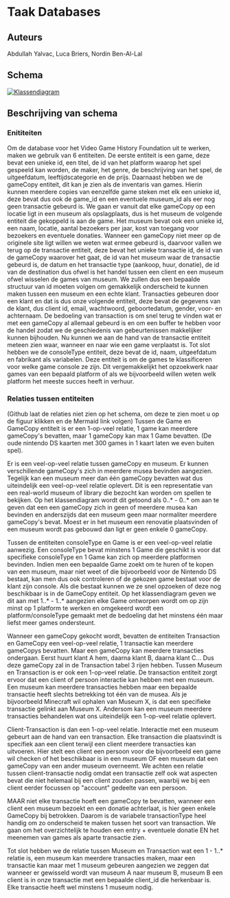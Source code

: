# Taak Databases
## Auteurs
Abdullah Yalvac,
Luca Briers,
Nordin Ben-Al-Lal

## Schema  

[![Klassendiagram](https://mermaid.ink/img/pako:eNqFVE2PmzAQ_SuWj1U2AkJ2E1T10OzHpVtV3VxaIVVemGStgo1ss20a5b93bJJggzYLB-znx8zzm7H3tJAl0IwWFdP6lrOtYnUuSq6gMFwK8nmdC7dGHlgNZJ8Lgs8XKbaEbBH5xcsOejKKI2i4qcAjFVJoWcF614yoJbxCJRtQAboFoWDA04XijZXT4bfMAFFQAdNgxx3KhSFsCysrlm94wfofNpVkhjSKF8g95OK0pcdWQ1uHm6odNtQqcKsBUEk_gc39yjU3UulvoH4AU35mEEYxUcA9gA-XUrgYmgSq1sjVrLPfl2Z6_Cyv87jimCHEbG1WsuEQwoPdOSe9uL2bdwKN8VZsAb04WBPDO_UumCd_5dSEpg4UHj0kUDNehVCDIf5I5esjz1yZl17aiYqdUg6aZ1wnsuFKm68OPpwl9k0Z6LzQrKPANRPtBr1p1UADKxVofS_Vd2gYt9BbXeuZ9tCVa7cfl3A3LuzFmr7ZKy6hO8U5jXNKPl5dfcJhNJ1-wNlJQUexo34tZHanJhe-ixgxoMZ90Fz4DT0kjrJfIsde9vd4xzYk1mP70gmtQWHDlXjbOZtzal4A9dEMhyVTv3OKFiGPtUY-7URBsw2rNExo25RYsOPteEYbJn5KiXOj2m5Ksz39S7NFPI1nN_N4tkyvl9FiEU_ojmaz6Ty5SaL5Yp4mSTSLlocJ_ef-j6dRgu8yncXX6SKZp-mEQmkvk8fj5Ww_Jxl3buWo4vAf1kDkzg?type=png)](https://mermaid.live/edit#pako:eNqFVE2PmzAQ_SuWj1U2AkJ2E1T10OzHpVtV3VxaIVVemGStgo1ss20a5b93bJJggzYLB-znx8zzm7H3tJAl0IwWFdP6lrOtYnUuSq6gMFwK8nmdC7dGHlgNZJ8Lgs8XKbaEbBH5xcsOejKKI2i4qcAjFVJoWcF614yoJbxCJRtQAboFoWDA04XijZXT4bfMAFFQAdNgxx3KhSFsCysrlm94wfofNpVkhjSKF8g95OK0pcdWQ1uHm6odNtQqcKsBUEk_gc39yjU3UulvoH4AU35mEEYxUcA9gA-XUrgYmgSq1sjVrLPfl2Z6_Cyv87jimCHEbG1WsuEQwoPdOSe9uL2bdwKN8VZsAb04WBPDO_UumCd_5dSEpg4UHj0kUDNehVCDIf5I5esjz1yZl17aiYqdUg6aZ1wnsuFKm68OPpwl9k0Z6LzQrKPANRPtBr1p1UADKxVofS_Vd2gYt9BbXeuZ9tCVa7cfl3A3LuzFmr7ZKy6hO8U5jXNKPl5dfcJhNJ1-wNlJQUexo34tZHanJhe-ixgxoMZ90Fz4DT0kjrJfIsde9vd4xzYk1mP70gmtQWHDlXjbOZtzal4A9dEMhyVTv3OKFiGPtUY-7URBsw2rNExo25RYsOPteEYbJn5KiXOj2m5Ksz39S7NFPI1nN_N4tkyvl9FiEU_ojmaz6Ty5SaL5Yp4mSTSLlocJ_ef-j6dRgu8yncXX6SKZp-mEQmkvk8fj5Ww_Jxl3buWo4vAf1kDkzg)

## Beschrijving van schema
### Enititeiten
Om de database voor het Video Game History Foundation uit te werken, maken we gebruik van 6 entiteiten. De eerste entiteit is een game, deze bevat een unieke id, een titel, de id van het platform waarop het spel gespeeld kan worden, de maker, het genre, de beschrijving van het spel, de uitgeefdatum, leeftijdscategorie en de prijs. Daarnaast hebben we de gameCopy entiteit, dit kan je zien als de inventaris van games. Hierin kunnen meerdere copies van eenzelfde game steken met elk een unieke id, deze bevat dus ook de game_id en een eventuele museum_id als eer nog geen transactie gebeurd is. We gaan er vanuit dat elke gameCopy op een locatie ligt in een museum als opslagplaats, dus is het museum de volgende entiteit die gekoppeld is aan de game. Het museum bevat ook een unieke id, een naam, locatie, aantal bezoekers per jaar, kost van toegang voor bezoekers en eventuele donaties. Wanneer een gameCopy niet meer op de originele site ligt willen we weten wat ermee gebeurd is, daarvoor vallen we terug op de transactie entiteit, deze bevat het unieke transactie id, de id van de gameCopy waarover het gaat, de id van het museum waar de transactie gebeurd is, de datum en het transactie type (aankoop, huur, donatie), de id van de destination dus ofwel is het handel tussen een client en een museum ofwel wisselen de games van museum. We zullen dus een bepaalde structuur van id moeten volgen om gemakkelijk onderscheid te kunnen maken tussen een museum en een echte klant. Transacties gebeuren door een klant en dat is dus onze volgende entiteit, deze bevat de gegevens van de klant, dus client id, email, wachtwoord, geboortedatum, gender, voor- en achternaam. De bedoeling van transaction is om snel terug te vinden wat er met een gameCopy al allemaal gebeurd is en om een buffer te hebben voor de handel zodat we de geschiedenis van gebeurtenissen makkelijker kunnen bijhouden. Nu kunnen we aan de hand van de transactie entiteit meteen zien waar, wanneer en naar wie een game verplaatst is. Tot slot hebben we de consoleType entiteit, deze bevat de id, naam, uitgeefdatum en fabrikant als variabelen. Deze entiteit is om de games te klassificeren voor welke game console ze zijn. Dit vergemakkelijkt het opzoekwerk naar games van een bepaald platform of als we bijvoorbeeld willen weten welk platform het meeste succes heeft in verhuur.

### Relaties tussen entiteiten 
(Github laat de relaties niet zien op het schema, om deze te zien moet u op de figuur klikken en de Mermaid link volgen)
Tussen de Game en GameCopy entiteit is er een 1-op-veel relatie, 1 game kan meerdere gameCopy's bevatten, maar 1 gameCopy kan max 1 Game bevatten. (De oude nintendo DS kaarten met 300 games in 1 kaart laten we even buiten spel).

Er is een veel-op-veel relatie tussen gameCopy en museum. Er kunnen verschillende gameCopy's zich in meerdere musea bevinden aangezien. Tegelijk kan een museum meer dan één gameCopy bevatten wat dus uiteindelijk een veel-op-veel relatie oplevert. Dit is een representatie van een real-world museum of library die bezocht kan worden om spellen te bekijken. Op het klassendiagram wordt dit getoond als 0..* - 0..* om aan te geven dat een een gameCopy zich in geen of meerdere musea kan bevinden en anderszijds dat een museum geen maar normaliter meerdere gameCopy's bevat. Moest er in het museum een renovatie plaatsvinden of een museum wordt pas gebouwd dan ligt er geen enkele 0 gameCopy.

Tussen de entiteiten consoleType en Game is er een veel-op-veel relatie aanwezig. Een consoleType bevat minstens 1 Game die geschikt is voor dat specifieke consoleType en 1 Game kan zich op meerdere platformen bevinden. Indien men een bepaalde Game zoekt om te huren of te kopen van een museum, maar niet weet of die bijvoorbeeld voor de Nintendo DS bestaat, kan men dus ook controleren of de gekozen game bestaat voor de klant zijn console. Als die bestaat kunnen we ze snel opzoeken of deze nog beschikbaar is in de GameCopy entiteit. Op het klassendiagram geven we dit aan met 1..* - 1..* aangezien elke Game ontworpen wordt om op zijn minst op 1 platform te werken en omgekeerd wordt een platform/consoleType gemaakt met de bedoeling dat het minstens één maar liefst meer games ondersteunt.

Wanneer een gameCopy gekocht wordt, bevatten de entiteiten Transaction en GameCopy een veel-op-veel relatie, 1 transactie kan meerdere gameCopys bevatten. Maar een gameCopy kan meerdere transacties ondergaan. Eerst huurt klant A hem, daarna klant B, daarna klant C... Dus deze gameCopy zal in de Transaction tabel 3 rijen hebben. 
Tussen Museum en Transaction is er ook een 1-op-veel relatie. De transaction entiteit zorgt ervoor dat een client of persoon interactie kan hebben met een museum. Een museum kan meerdere transacties hebben maar een bepaalde transactie heeft slechts betrekking tot één van de musea. Als je bijvoorbeeld Minecraft wil ophalen van Museum X, is dat een specifieke transactie gelinkt aan Museum X. Andersom kan een museum meerdere transacties behandelen wat ons uiteindelijk een 1-op-veel relatie oplevert. 

Client-Transaction is dan een 1-op-veel relatie. Interactie met een museum gebeurt aan de hand van een transaction. Elke transaction die plaatsvindt is specifiek aan een client terwijl een client meerdere transacties kan uitvoeren. Hier stelt een client een persoon voor die bijvoorbeeld een game wil checken of het beschikbaar is in een museum OF een museum dat een gameCopy van een ander museum overneemt. We achten een relatie tussen client-transactie nodig omdat een transactie zelf ook wat aspecten bevat die niet helemaal bij een client zouden passen, waarbij we bij een client eerder focussen op "account" gedeelte van een persoon.

MAAR niet elke transactie hoeft een gameCopy te bevatten, wanneer een client een museum bezoekt en een donatie achterlaat, is hier geen enkele GameCopy bij betrokken. Daarom is de variabele transactionType heel handig om zo onderscheid te maken tussen het soort van transaction. We gaan om het overzichtelijk te houden een entry + eventuele donatie EN het meenemen van games als aparte transactie zien.  

Tot slot hebben we de relatie tussen Museum en Transaction wat een 1 - 1..* relatie is, een museum kan meerdere transacties maken, maar een transactie kan maar met 1 museum gebeuren aangezien we zeggen dat wanneer er gewisseld wordt van museum A naar museum B, museum B een client is in onze transactie met een bepaalde client_id die herkenbaar is. Elke transactie heeft wel minstens 1 museum nodig.


